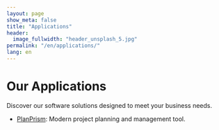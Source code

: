```yaml
---
layout: page
show_meta: false
title: "Applications"
header:
  image_fullwidth: "header_unsplash_5.jpg"
permalink: "/en/applications/"
lang: en
---
```


# Our Applications

Discover our software solutions designed to meet your business needs.

- [PlanPrism](/en/applications/planprism/): Modern project planning and management tool.

